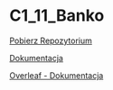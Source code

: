 # C1_11_Banko
[Pobierz Repozytorium](https://github.com/antonio-23/C1_11_Banko/archive/refs/heads/main.zip)

[Dokumentacja](Inżynieria_Oprogramowania_Dokumentacja.pdf)

[Overleaf - Dokumentacja](https://www.overleaf.com/read/mtgbjdpqzvtt)
